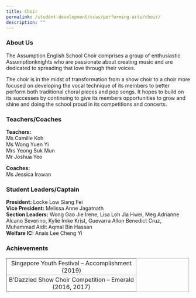 ```yaml
---
title: Choir
permalink: /student-development/ccas/performing-arts/choir/
description: ""
---
```

### About Us

The Assumption English School Choir comprises a group of enthusiastic Assumptionknights who are passionate about creating music and are dedicated to spreading that love through their voices.

  

The choir is in the midst of transformation from a show choir to a choir more focused on developing the vocal technique of its members to better perform both traditional choral pieces and pop songs. It hopes to build on its successes by continuing to give its members opportunities to grow and shine and doing the school proud in its competitions and concerts.

###   Teachers/Coaches

**Teachers:** <br>
Ms Camille Koh <br>
Ms Wong Yuen Yi <br>
Mrs Yeong Suk Mun <br>
Mr Joshua Yeo

  

**Coaches:** <br>
Ms Jessica Irawan

###   Student Leaders/Captain

**President:** Locke Low Siang Fei <br>
**Vice President:** Melissa Anne Jagatnath <br>
**Section Leaders:** Wong Gao Jie Irene, Lisa Loh Jia Hwei, Meg Adrianne Alcano Severino, Kylie Imke Krist, Guevarra Allon Benedict Cruz, Muhammad Aidit Aqmal Bin Hassan <br>
**Welfare IC:** Anais Lee Cheng Yi

###   Achievements

  

<table class="iveo_table ives_tab_simple3 ive_eobj_left" style="margin: 0px 10px 0px 0px; outline: 0px; padding: 0px; border-collapse: collapse; float: left; border: 1px solid rgb(170, 170, 170); width: 500px;"><tbody style="margin: 0px; outline: 0px; padding: 0px;"><tr style="margin: 0px; outline: 0px; padding: 0px;"><td style="margin: 0px; outline: 0px; padding: 2px; text-align: center; border: 1px solid rgb(170, 170, 170); width: 349px;">Singapore Youth Festival – Accomplishment (2019)</td></tr><tr style="margin: 0px; outline: 0px; padding: 0px;"><td style="margin: 0px; outline: 0px; padding: 2px; text-align: center; border: 1px solid rgb(170, 170, 170);">B’Dazzled Show Choir Competition – Emerald (2016, 2017)<br style="margin: 0px; outline: 0px; padding: 0px;"></td></tr></tbody></table>

